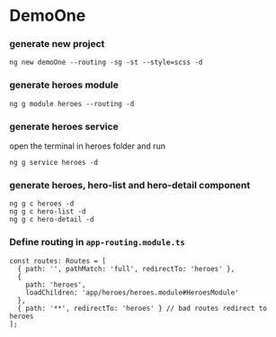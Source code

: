 # DemoOne

### generate new project
```
ng new demoOne --routing -sg -st --style=scss -d
```
### generate heroes module
```
ng g module heroes --routing -d
```
### generate heroes service
open  the terminal in heroes folder and run
```
ng g service heroes -d
```
### generate heroes, hero-list and hero-detail component
```
ng g c heroes -d
ng g c hero-list -d
ng g c hero-detail -d
```
### Define routing in `app-routing.module.ts`
```
const routes: Routes = [
  { path: '', pathMatch: 'full', redirectTo: 'heroes' },
  {
    path: 'heroes',
    loadChildren: 'app/heroes/heroes.module#HeroesModule'
  },
  { path: '**', redirectTo: 'heroes' } // bad routes redirect to heroes
];
```